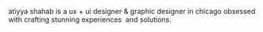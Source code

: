 atiyya shahab is a ux + ui designer & graphic designer in chicago obsessed with crafting stunning experiences  and&nbsp;solutions.
